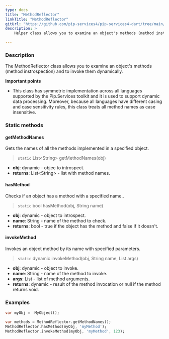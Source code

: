 ```yaml
---
type: docs
title: "MethodReflector"
linkTitle: "MethodReflector"
gitUrl: "https://github.com/pip-services4/pip-services4-dart/tree/main/pip-services4-commons-dart"
description: >
    Helper class allows you to examine an object's methods (method instrospection) and to invoke them dynamically.

---
```


### Description

The MethodReflector class allows you to examine an object's methods (method instrospection) and to invoke them dynamically.

**Important points**

- This class has symmetric implementation across all languages supported by the Pip.Services toolkit and it is used to support dynamic data processing. Moreover, because all languages have different casing and case sensitivity rules, this class treats all method names as case insensitive.

### Static methods

#### getMethodNames
Gets the names of all the methods implemented in a specified object.

> `static` List\<String\> getMethodNames(obj)

- **obj**: dynamic - objec to introspect.
- **returns**: List\<String\> - list with method names.

#### hasMethod
Checks if an object has a method with a specified name..

> `static` bool hasMethod(obj, String name)

- **obj**: dynamic - object to introspect.
- **name**: String - name of the method to check.
- **returns**: bool - true if the object has the method and false if it doesn't.

#### invokeMethod
Invokes an object method by its name with specified parameters.

> `static` dynamic invokeMethod(obj, String name, List args)

- **obj**: dynamic - object to invoke.
- **name**: String - name of the method to invoke.
- **args**: List - list of method arguments.
- **returns**: dynamic - result of the method invocation or null if the method returns void.

### Examples

```dart
var myObj =  MyObject();

var methods = MethodReflector.getMethodNames();
MethodReflector.hasMethod(myObj, 'myMethod');
MethodReflector.invokeMethod(myObj, 'myMethod', 123);

```

